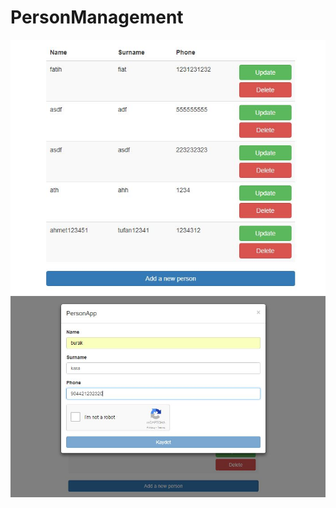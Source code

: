 # PersonManagement

![alt text](https://github.com/athelvaci/PersonManagement/blob/master/SS1.JPG)
![alt text](https://github.com/athelvaci/PersonManagement/blob/master/SS2.JPG)

